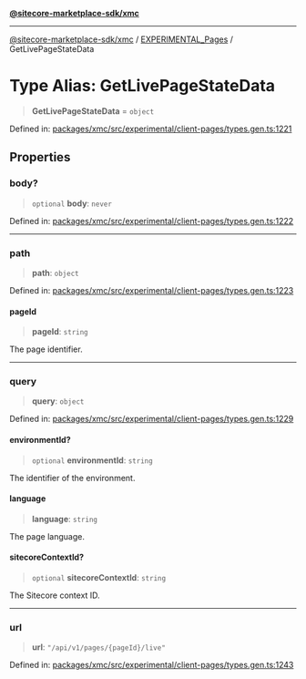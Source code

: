 [**@sitecore-marketplace-sdk/xmc**](../../../../README.md)

***

[@sitecore-marketplace-sdk/xmc](../../../../README.md) / [EXPERIMENTAL\_Pages](../README.md) / GetLivePageStateData

# Type Alias: GetLivePageStateData

> **GetLivePageStateData** = `object`

Defined in: [packages/xmc/src/experimental/client-pages/types.gen.ts:1221](https://github.com/Sitecore/marketplace-sdk/blob/main/packages/xmc/src/experimental/client-pages/types.gen.ts#L1221)

## Properties

### body?

> `optional` **body**: `never`

Defined in: [packages/xmc/src/experimental/client-pages/types.gen.ts:1222](https://github.com/Sitecore/marketplace-sdk/blob/main/packages/xmc/src/experimental/client-pages/types.gen.ts#L1222)

***

### path

> **path**: `object`

Defined in: [packages/xmc/src/experimental/client-pages/types.gen.ts:1223](https://github.com/Sitecore/marketplace-sdk/blob/main/packages/xmc/src/experimental/client-pages/types.gen.ts#L1223)

#### pageId

> **pageId**: `string`

The page identifier.

***

### query

> **query**: `object`

Defined in: [packages/xmc/src/experimental/client-pages/types.gen.ts:1229](https://github.com/Sitecore/marketplace-sdk/blob/main/packages/xmc/src/experimental/client-pages/types.gen.ts#L1229)

#### environmentId?

> `optional` **environmentId**: `string`

The identifier of the environment.

#### language

> **language**: `string`

The page language.

#### sitecoreContextId?

> `optional` **sitecoreContextId**: `string`

The Sitecore context ID.

***

### url

> **url**: `"/api/v1/pages/{pageId}/live"`

Defined in: [packages/xmc/src/experimental/client-pages/types.gen.ts:1243](https://github.com/Sitecore/marketplace-sdk/blob/main/packages/xmc/src/experimental/client-pages/types.gen.ts#L1243)
